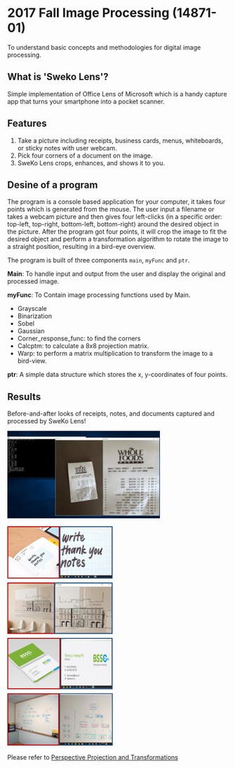 # 2017 Fall Image Processing (14871-01)
To understand basic concepts and methodologies for digital image processing.

## What is 'Sweko Lens'?
Simple implementation of Office Lens of Microsoft which is a handy capture app that turns your smartphone into a pocket scanner.

## Features
1. Take a picture including receipts, business cards, menus, whiteboards, or sticky notes with user webcam.
2. Pick four corners of a document on the image.
3. SweKo Lens crops, enhances, and shows it to you.

## Desine of a program
The program is a console based application for your computer, it takes four points which is generated from the mouse. The user input a filename or takes a webcam picture and then gives four left-clicks (in a specific order: top-left, top-right, bottom-left, bottom-right) around the desired object in the picture. After the program got four points, it will crop the image to fit the desired object and perform a transformation algorithm to rotate the image to a straight position, resulting in a bird-eye overview. 

The program is built of three components `main`, `myFunc` and `ptr`.

**Main**: To handle input and output from the user and display the original and processed image.

**myFunc**: To Contain image processing functions used by Main.
- Grayscale
- Binarization
- Sobel
- Gaussian
- Corner_response_func: to find the corners
- Calcptm: to calculate a 8x8 projection matrix.  
- Warp: to perform a matrix multiplication to transform the image to a bird-view.

**ptr**: A simple data structure which stores the x, y-coordinates of four points.

## Results
Before-and-after looks of receipts, notes, and documents captured and processed by SweKo Lens!

<img src="/result1.PNG" height="200"></img>

<img src="/result2.PNG" height="500"></img>

Please refer to [Perspective Projection and Transformations](https://www.cs.cornell.edu/courses/cs4670/2018sp/lec16-image-formn.pdf)
